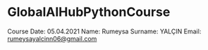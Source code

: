 # GlobalAIHubPythonCourse
Course Date: 05.04.2021 
Name: Rumeysa
Surname: YALÇIN
Email: rumeysayalcinn06@gmail.com
